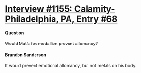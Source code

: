 # [Interview #1155: Calamity-Philadelphia, PA, Entry #68](https://www.theoryland.com/intvmain.php?i=1155#68)

#### Question

Would Mat’s fox medallion prevent allomancy?

#### Brandon Sanderson

It would prevent emotional allomancy, but not metals on his body.

